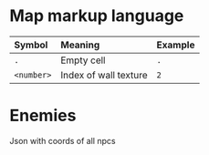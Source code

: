 # Map markup language

|     Symbol    | Meaning                | Example |
|:--------------|:-----------------------|:--------|
| `.`           | Empty cell             | `.`     |
| `<number>`    | Index of wall texture  | `2`     |

# Enemies

Json with coords of all npcs
